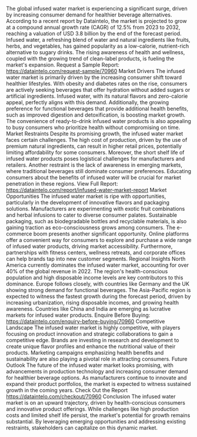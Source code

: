 The global infused water market is experiencing a significant surge, driven by increasing consumer demand for healthier beverage alternatives. According to a recent report by Dataintelo, the market is projected to grow at a compound annual growth rate (CAGR) of 12.5% from 2023 to 2032, reaching a valuation of USD 3.8 billion by the end of the forecast period.
Infused water, a refreshing blend of water and natural ingredients like fruits, herbs, and vegetables, has gained popularity as a low-calorie, nutrient-rich alternative to sugary drinks. The rising awareness of health and wellness, coupled with the growing trend of clean-label products, is fueling the market's expansion.
Request a Sample Report: https://dataintelo.com/request-sample/70960 
Market Drivers
The infused water market is primarily driven by the increasing consumer shift toward healthier lifestyles. With obesity and diabetes rates on the rise, consumers are actively seeking beverages that offer hydration without added sugars or artificial ingredients. Infused water, with its natural flavors and zero-calorie appeal, perfectly aligns with this demand.
Additionally, the growing preference for functional beverages that provide additional health benefits, such as improved digestion and detoxification, is boosting market growth. The convenience of ready-to-drink infused water products is also appealing to busy consumers who prioritize health without compromising on time.
Market Restraints
Despite its promising growth, the infused water market faces certain challenges. The high cost of production, driven by the use of premium natural ingredients, can result in higher retail prices, potentially limiting affordability for some consumers. Moreover, the short shelf life of infused water products poses logistical challenges for manufacturers and retailers.
Another restraint is the lack of awareness in emerging markets, where traditional beverages still dominate consumer preferences. Educating consumers about the benefits of infused water will be crucial for market penetration in these regions.
View Full Report: https://dataintelo.com/report/infused-water-market-report 
Market Opportunities
The infused water market is ripe with opportunities, particularly in the development of innovative flavors and packaging solutions. Manufacturers are experimenting with exotic fruit combinations and herbal infusions to cater to diverse consumer palates. Sustainable packaging, such as biodegradable bottles and recyclable materials, is also gaining traction as eco-consciousness grows among consumers.
The e-commerce boom presents another significant opportunity. Online platforms offer a convenient way for consumers to explore and purchase a wide range of infused water products, driving market accessibility. Furthermore, partnerships with fitness centers, wellness retreats, and corporate offices can help brands tap into new customer segments.
Regional Insights
North America currently dominates the infused water market, accounting for over 40% of the global revenue in 2022. The region's health-conscious population and high disposable income levels are key contributors to this dominance. Europe follows closely, with countries like Germany and the UK showing strong demand for functional beverages.
The Asia-Pacific region is expected to witness the fastest growth during the forecast period, driven by increasing urbanization, rising disposable incomes, and growing health awareness. Countries like China and India are emerging as lucrative markets for infused water products.
Enquire Before Buying: https://dataintelo.com/enquiry-before-buying/70960 
Competitive Landscape
The infused water market is highly competitive, with players focusing on product innovation and strategic collaborations to gain a competitive edge. Brands are investing in research and development to create unique flavor profiles and enhance the nutritional value of their products. Marketing campaigns emphasizing health benefits and sustainability are also playing a pivotal role in attracting consumers.
Future Outlook
The future of the infused water market looks promising, with advancements in production technology and increasing consumer demand for healthier beverage options. As manufacturers continue to innovate and expand their product portfolios, the market is expected to witness sustained growth in the coming years.
Check Out the Report https://dataintelo.com/checkout/70960 
Conclusion
The infused water market is on an upward trajectory, driven by health-conscious consumers and innovative product offerings. While challenges like high production costs and limited shelf life persist, the market's potential for growth remains substantial. By leveraging emerging opportunities and addressing existing restraints, stakeholders can capitalize on this dynamic market.
